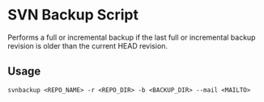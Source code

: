 # SVN Backup Script

Performs a full or incremental backup if the last full or incremental backup revision is older than the current HEAD revision.

## Usage

    svnbackup <REPO_NAME> -r <REPO_DIR> -b <BACKUP_DIR> --mail <MAILTO>
